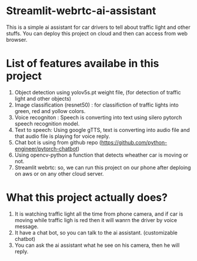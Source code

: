 # Streamlit-webrtc-ai-assistant
This is a simple ai assistant for car drivers to tell about traffic light and other stuffs. You can deploy this project on cloud and then can access from web browser. 



# List of features availabe in this project

1. Object detection using yolov5s.pt weight file, (for detection of traffic light and other objects)
2. Image classification (resnet50) : for classifiction of traffic lights into green, red and yollow colors.
3. Voice recogniton : Speech is converting into text using silero pytorch speech recognition model.
4. Text to speech: Using google gTTS, text is converting into audio file and that audio file is playing for voice reply.
5. Chat bot is using from github repo (https://github.com/python-engineer/pytorch-chatbot) 
6. Using opencv-python a function that detects wheather car is moving or not.
7. Streamlit webrtc: so, we can run this project on our phone after deploing on aws or on any other cloud server.

# What this project actually does?
1. It is watching traffic light all the time from phone camera, and if car is moving while traffic ligh is red then it will wanrn the driver by voice message.
2. It have a chat bot, so you can talk to the ai assistant. (customizable chatbot)
3. You can ask the ai assistant what he see on his camera, then he will reply.



